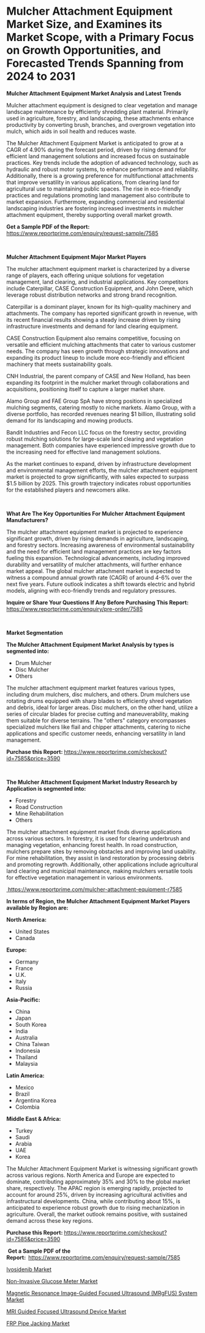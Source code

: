 <p><h1>Mulcher Attachment Equipment Market Size, and Examines its Market Scope, with a Primary Focus on Growth Opportunities, and Forecasted Trends Spanning from 2024 to 2031</h1></p><p><strong>Mulcher Attachment Equipment Market Analysis and Latest Trends</strong></p>
<p><p>Mulcher attachment equipment is designed to clear vegetation and manage landscape maintenance by efficiently shredding plant material. Primarily used in agriculture, forestry, and landscaping, these attachments enhance productivity by converting brush, branches, and overgrown vegetation into mulch, which aids in soil health and reduces waste.</p><p>The Mulcher Attachment Equipment Market is anticipated to grow at a CAGR of 4.90% during the forecast period, driven by rising demand for efficient land management solutions and increased focus on sustainable practices. Key trends include the adoption of advanced technology, such as hydraulic and robust motor systems, to enhance performance and reliability. Additionally, there is a growing preference for multifunctional attachments that improve versatility in various applications, from clearing land for agricultural use to maintaining public spaces. The rise in eco-friendly practices and regulations promoting land management also contribute to market expansion. Furthermore, expanding commercial and residential landscaping industries are fostering increased investments in mulcher attachment equipment, thereby supporting overall market growth.</p></p>
<p><strong>Get a Sample PDF of the Report:&nbsp;</strong> <a href="https://www.reportprime.com/enquiry/request-sample/7585">https://www.reportprime.com/enquiry/request-sample/7585</a></p>
<p>&nbsp;</p>
<p><strong>Mulcher Attachment Equipment Major Market Players</strong></p>
<p><p>The mulcher attachment equipment market is characterized by a diverse range of players, each offering unique solutions for vegetation management, land clearing, and industrial applications. Key competitors include Caterpillar, CASE Construction Equipment, and John Deere, which leverage robust distribution networks and strong brand recognition.</p><p>Caterpillar is a dominant player, known for its high-quality machinery and attachments. The company has reported significant growth in revenue, with its recent financial results showing a steady increase driven by rising infrastructure investments and demand for land clearing equipment.</p><p>CASE Construction Equipment also remains competitive, focusing on versatile and efficient mulching attachments that cater to various customer needs. The company has seen growth through strategic innovations and expanding its product lineup to include more eco-friendly and efficient machinery that meets sustainability goals. </p><p>CNH Industrial, the parent company of CASE and New Holland, has been expanding its footprint in the mulcher market through collaborations and acquisitions, positioning itself to capture a larger market share.</p><p>Alamo Group and FAE Group SpA have strong positions in specialized mulching segments, catering mostly to niche markets. Alamo Group, with a diverse portfolio, has recorded revenues nearing $1 billion, illustrating solid demand for its landscaping and mowing products.</p><p>Bandit Industries and Fecon LLC focus on the forestry sector, providing robust mulching solutions for large-scale land clearing and vegetation management. Both companies have experienced impressive growth due to the increasing need for effective land management solutions.</p><p>As the market continues to expand, driven by infrastructure development and environmental management efforts, the mulcher attachment equipment market is projected to grow significantly, with sales expected to surpass $1.5 billion by 2025. This growth trajectory indicates robust opportunities for the established players and newcomers alike.</p></p>
<p>&nbsp;</p>
<p><strong>What Are The Key Opportunities For Mulcher Attachment Equipment Manufacturers?</strong></p>
<p><p>The mulcher attachment equipment market is projected to experience significant growth, driven by rising demands in agriculture, landscaping, and forestry sectors. Increasing awareness of environmental sustainability and the need for efficient land management practices are key factors fueling this expansion. Technological advancements, including improved durability and versatility of mulcher attachments, will further enhance market appeal. The global mulcher attachment market is expected to witness a compound annual growth rate (CAGR) of around 4-6% over the next five years. Future outlook indicates a shift towards electric and hybrid models, aligning with eco-friendly trends and regulatory pressures.</p></p>
<p><strong>Inquire or Share Your Questions If Any Before Purchasing This Report:</strong> <a href="https://www.reportprime.com/enquiry/pre-order/7585">https://www.reportprime.com/enquiry/pre-order/7585</a></p>
<p>&nbsp;</p>
<p><strong>Market Segmentation</strong></p>
<p><strong>The Mulcher Attachment Equipment Market Analysis by types is segmented into:</strong></p>
<p><ul><li>Drum Mulcher</li><li>Disc Mulcher</li><li>Others</li></ul></p>
<p><p>The mulcher attachment equipment market features various types, including drum mulchers, disc mulchers, and others. Drum mulchers use rotating drums equipped with sharp blades to efficiently shred vegetation and debris, ideal for larger areas. Disc mulchers, on the other hand, utilize a series of circular blades for precise cutting and maneuverability, making them suitable for diverse terrains. The "others" category encompasses specialized mulchers like flail and chipper attachments, catering to niche applications and specific customer needs, enhancing versatility in land management.</p></p>
<p><strong>Purchase this Report:&nbsp;</strong><a href="https://www.reportprime.com/checkout?id=7585&price=3590">https://www.reportprime.com/checkout?id=7585&price=3590</a></p>
<p>&nbsp;</p>
<p><strong>The Mulcher Attachment Equipment Market Industry Research by Application is segmented into:</strong></p>
<p><ul><li>Forestry</li><li>Road Construction</li><li>Mine Rehabilitation</li><li>Others</li></ul></p>
<p><p>The mulcher attachment equipment market finds diverse applications across various sectors. In forestry, it is used for clearing underbrush and managing vegetation, enhancing forest health. In road construction, mulchers prepare sites by removing obstacles and improving land usability. For mine rehabilitation, they assist in land restoration by processing debris and promoting regrowth. Additionally, other applications include agricultural land clearing and municipal maintenance, making mulchers versatile tools for effective vegetation management in various environments.</p></p>
<p><a href="https://www.reportprime.com/mulcher-attachment-equipment-r7585">&nbsp;https://www.reportprime.com/mulcher-attachment-equipment-r7585</a></p>
<p><strong>In terms of Region, the Mulcher Attachment Equipment Market Players available by Region are:</strong></p>
<p>
    <p> <strong> North America: </strong>
        <ul>
            <li>United States</li>
            <li>Canada</li>
        </ul>
        </p> 
    <p> <strong> Europe: </strong>
        <ul>
            <li>Germany</li>
            <li>France</li>
            <li>U.K.</li>
            <li>Italy</li>
            <li>Russia</li>
        </ul>
        </p> 
    <p> <strong> Asia-Pacific: </strong>
        <ul>
            <li>China</li>
            <li>Japan</li>
            <li>South Korea</li>
            <li>India</li>
            <li>Australia</li>
            <li>China Taiwan</li>
            <li>Indonesia</li>
            <li>Thailand</li>
            <li>Malaysia</li>
        </ul>
        </p> 
    <p> <strong> Latin America: </strong>
        <ul>
            <li>Mexico</li>
            <li>Brazil</li>
            <li>Argentina Korea</li>
            <li>Colombia</li>
        </ul>
        </p> 
    <p> <strong> Middle East & Africa: </strong>
        <ul>
            <li>Turkey</li>
            <li>Saudi</li>
            <li>Arabia</li>
            <li>UAE</li>
            <li>Korea</li>
        </ul>
    </p>
    </p>
<p><p>The Mulcher Attachment Equipment Market is witnessing significant growth across various regions. North America and Europe are expected to dominate, contributing approximately 35% and 30% to the global market share, respectively. The APAC region is emerging rapidly, projected to account for around 25%, driven by increasing agricultural activities and infrastructural developments. China, while contributing about 15%, is anticipated to experience robust growth due to rising mechanization in agriculture. Overall, the market outlook remains positive, with sustained demand across these key regions.</p></p>
<p><strong>Purchase this Report: </strong><a href="https://www.reportprime.com/checkout?id=7585&price=3590">https://www.reportprime.com/checkout?id=7585&price=3590</a></p>
<p>&nbsp;<strong>Get a Sample PDF of the Report:&nbsp;&nbsp;</strong><a href="https://www.reportprime.com/enquiry/request-sample/7585">https://www.reportprime.com/enquiry/request-sample/7585</a></p>
<p><strong></strong></p>
<p><p><a href="https://www.linkedin.com/pulse/ivosidenib-industry-sector-new-technologies-market-impact-forecasted-3iime?trackingId=qZM%2FsrMJRfuy%2BD%2BGKqHoMQ%3D%3D">Ivosidenib Market</a></p><p><a href="https://medium.com/@ralphyoung1949/future-of-innovation-global-non-invasive-glucose-meter-market-growth-and-opportunities-2024-2031-69b45cf29876">Non-Invasive Glucose Meter Market</a></p><p><a href="https://issuu.com/reportprime-2/docs/magnetic-resonance-image-guided-foc_1843854dd3f284">Magnetic Resonance Image-Guided Focused Ultrasound (MRgFUS) System Market</a></p><p><a href="https://issuu.com/reportprime-2/docs/mri-guided-focused-ultrasound-devic_61ddb7d0520cd6">MRI Guided Focused Ultrasound Device Market</a></p><p><a href="https://medium.com/@paullawrence644/frp-pipe-jacking-market-research-report-includes-analysis-on-market-size-share-and-growth-rate-at-2712437c9d76">FRP Pipe Jacking Market</a></p></p>